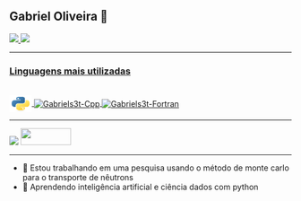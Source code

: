 ## Gabriel Oliveira 👋

<div>
  <a href="https://github.com/gabriels3t">
  <img height="180em" src="https://github-readme-stats.vercel.app/api?username=gabriels3t&show_icons=true&theme=dark&include_all_commits=true&count_private=true"/>
  <img height="180em" src="https://github-readme-stats.vercel.app/api/top-langs/?username=gabriels3t&layout=compact&langs_count=7&theme=dark"/>
</div>
  <hr>
<div style="display: inline_block">
  <h3>Linguagens mais utilizadas </h3><br>
  <img align="center" alt="Gabriels3t-Python" height="30" width="40" src="https://raw.githubusercontent.com/devicons/devicon/master/icons/python/python-original.svg">
  <img align="center" alt="Gabriels3t-Cpp" height="30" width="40" src="https://raw.githubusercontent.com/jmnote/z-icons/master/svg/cpp.svg">
  <img align="center" alt="Gabriels3t-Fortran" height="30" width="40" src="https://raw.githubusercontent.com/librariesio/pictogram/master/vendor/assets/images/fortran/fortran.png">
 </div>
  <hr>
<div>  
  <a href="https://www.linkedin.com/in/gabriel-oliveira-data-science" target="_blank"><img src="https://img.shields.io/badge/-LinkedIn-%230077B5?style=for-the-badge&logo=linkedin&logoColor=white" target="_blank"></a> 
    <a href="http://lattes.cnpq.br/3428434973608100" target="_blank"><img height="30" width="90" src="https://unisal.br/wp-content/themes/unisal-2.0/images/icon-lattes.png" target="_blank"></a> 
 



</div>
<hr>

- 🔭 Estou trabalhando em uma pesquisa usando o método de monte carlo para o transporte de nêutrons
- 🌱 Aprendendo inteligência artificial e ciência dados com python

